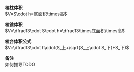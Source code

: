 **棱柱体积**  
$V=S\cdot h=底面积\times高$  
  
**棱锥体积**  
$V=\dfrac13\cdot S\cdot h=\dfrac13\times底面积\times高$  
  
**棱台体积公式**  
$V=\dfrac13\cdot h\cdot(S_上+\sqrt{S_上\cdot S_下}+S_下)$  
  
**备注**  
如何推导TODO  
